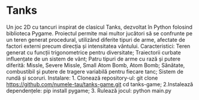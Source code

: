# Tanks
Un joc 2D cu tancuri inspirat de clasicul Tanks, dezvoltat în Python folosind biblioteca Pygame.                                                                                                         Proiectul permite mai multor jucători să se confrunte pe un teren generat procedural, utilizând diferite tipuri de arme, afectate de factori externi precum direcția și intensitatea vântului.
Caracteristici:
    Teren generat cu funcții trigonometrice pentru diversitate;
    Traiectorii curbate influențate de un sistem de vânt;
    Patru tipuri de arme cu rază și putere diferită:
        Missle,
        Severe Missle,
        Small Atom Bomb,
        Atom Bomb; 
    Sănătate, combustibil și putere de tragere variabilă pentru fiecare tanc;
    Sistem de rundă și scoruri. 
Instalare: 
    1. Clonează repository-ul: git clone https://github.com/numele-tau/tanks-game.git
                                cd tanks-game; 
    2.Instalează dependențele: pip install pygame; 3. Rulează jocul: python main.py



